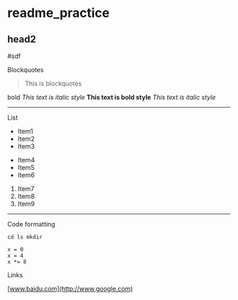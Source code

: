 # readme_practice

## head2
#sdf

Blockquotes
> This is blockquotes

bold
*This text is italic style*
**This text is bold style**
_This text is italic style_

---

List

* Item1
* Item2
* Item3

- Item4
- Item5
- Item6

1. Item7
2. Item8
3. Item9

***

Code formatting

`cd ls mkdir`

```
x = 0
x = 4
x *= 8
```

Links

[www.baidu.com](http://www.google.com)
